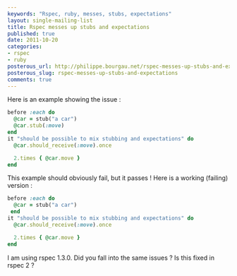```yaml
---
keywords: "Rspec, ruby, messes, stubs, expectations"
layout: single-mailing-list
title: Rspec messes up stubs and expectations
published: true
date: 2011-10-20
categories:
- rspec
- ruby
posterous_url: http://philippe.bourgau.net/rspec-messes-up-stubs-and-expectations
posterous_slug: rspec-messes-up-stubs-and-expectations
comments: true
---
```

Here is an example showing the issue :

```ruby
before :each do
  @car = stub("a car")
  @car.stub(:move)
end
it "should be possible to mix stubbing and expectations" do
  @car.should_receive(:move).once

  2.times { @car.move }
end
```

This example should obviously fail, but it passes ! Here is a working (failing) version :

```ruby
before :each do
  @car = stub("a car")
 end
it "should be possible to mix stubbing and expectations" do
  @car.should_receive(:move).once

  2.times { @car.move }
end
```

I am using rspec 1.3.0. Did you fall into the same issues ? Is this fixed in rspec 2 ?
